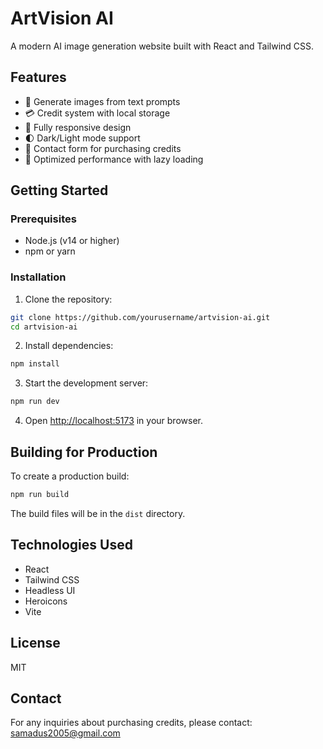 # ArtVision AI

A modern AI image generation website built with React and Tailwind CSS.

## Features

- 🎨 Generate images from text prompts
- 💳 Credit system with local storage
- 📱 Fully responsive design
- 🌓 Dark/Light mode support
- 📧 Contact form for purchasing credits
- 🚀 Optimized performance with lazy loading

## Getting Started

### Prerequisites

- Node.js (v14 or higher)
- npm or yarn

### Installation

1. Clone the repository:
```bash
git clone https://github.com/yourusername/artvision-ai.git
cd artvision-ai
```

2. Install dependencies:
```bash
npm install
```

3. Start the development server:
```bash
npm run dev
```

4. Open [http://localhost:5173](http://localhost:5173) in your browser.

## Building for Production

To create a production build:

```bash
npm run build
```

The build files will be in the `dist` directory.

## Technologies Used

- React
- Tailwind CSS
- Headless UI
- Heroicons
- Vite

## License

MIT

## Contact

For any inquiries about purchasing credits, please contact: samadus2005@gmail.com 